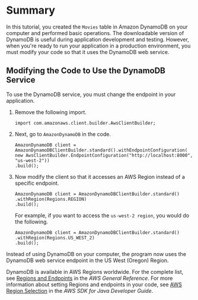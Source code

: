 # Summary<a name="GettingStarted.Java.Summary"></a>

In this tutorial, you created the `Movies` table in Amazon DynamoDB on your computer and performed basic operations\. The downloadable version of DynamoDB is useful during application development and testing\. However, when you're ready to run your application in a production environment, you must modify your code so that it uses the DynamoDB web service\.

## Modifying the Code to Use the DynamoDB Service<a name="GettingStarted.Java.Summary.MovingToDDB"></a>

To use the DynamoDB service, you must change the endpoint in your application\.

1. Remove the following import\.

   ```
   import com.amazonaws.client.builder.AwsClientBuilder;
   ```

1. Next, go to `AmazonDynamoDB` in the code\.

   ```
   AmazonDynamoDB client = AmazonDynamoDBClientBuilder.standard().withEndpointConfiguration(
   new AwsClientBuilder.EndpointConfiguration("http://localhost:8000", "us-west-2"))
   .build();
   ```

1. Now modify the client so that it accesses an AWS Region instead of a specific endpoint\.

   ```
   AmazonDynamoDB client = AmazonDynamoDBClientBuilder.standard()
   .withRegion(Regions.REGION)
   .build();
   ```

   For example, if you want to access the `us-west-2 region`, you would do the following\.

   ```
   AmazonDynamoDB client = AmazonDynamoDBClientBuilder.standard()
   .withRegion(Regions.US_WEST_2)
   .build();
   ```

Instead of using DynamoDB on your computer, the program now uses the DynamoDB web service endpoint in the US West \(Oregon\) Region\.

DynamoDB is available in AWS Regions worldwide\. For the complete list, see [Regions and Endpoints](https://docs.aws.amazon.com/general/latest/gr/rande.html) in the *AWS General Reference*\. For more information about setting Regions and endpoints in your code, see [AWS Region Selection](https://docs.aws.amazon.com/sdk-for-java/latest/developer-guide/java-dg-region-selection.html) in the *AWS SDK for Java Developer Guide*\.